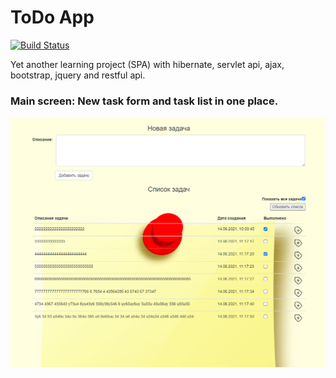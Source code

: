 # ToDo App
[![Build Status](https://travis-ci.com/ForLearningAtJob4J/job4j_todo.svg?branch=master)](https://travis-ci.com/ForLearningAtJob4J/job4j_todo)

Yet another learning project (SPA) with hibernate, servlet api, ajax, bootstrap, jquery and restful api.

### Main screen: New task form and task list in one place.
![main screen](images/s1.png)